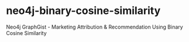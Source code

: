 # neo4j-binary-cosine-similarity
Neo4j GraphGist - Marketing Attribution &amp; Recommendation Using Binary Cosine Similarity
